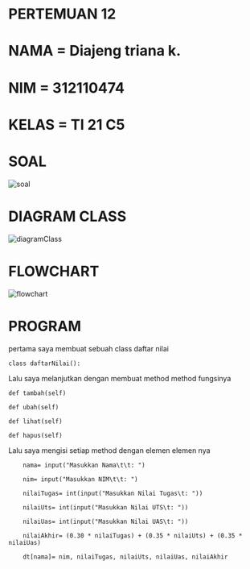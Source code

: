 # PERTEMUAN 12

# NAMA    = Diajeng triana k.

# NIM     = 312110474

# KELAS   = TI 21 C5

# SOAL

![soal](https://user-images.githubusercontent.com/92905452/147248042-599e8314-59e2-4f8e-b601-6e91ccafae46.png)

# DIAGRAM CLASS

![diagramClass](https://user-images.githubusercontent.com/92905452/147248385-29d76b83-ee7b-42ae-90aa-2411df8a8059.png)

# FLOWCHART

![flowchart](https://user-images.githubusercontent.com/92905452/147248797-a174e7ab-175c-45c2-8842-a987671f8987.png)

# PROGRAM
pertama saya membuat sebuah class daftar nilai

    class daftarNilai():

Lalu saya melanjutkan dengan membuat method method fungsinya

    def tambah(self)

    def ubah(self)
  
    def lihat(self)
  
    def hapus(self)
  
  Lalu saya mengisi setiap method dengan elemen elemen nya
  
        nama= input("Masukkan Nama\t\t: ")
        
        nim= input("Masukkan NIM\t\t: ")
        
        nilaiTugas= int(input("Masukkan Nilai Tugas\t: "))
        
        nilaiUts= int(input("Masukkan Nilai UTS\t: "))
        
        nilaiUas= int(input("Masukkan Nilai UAS\t: "))
        
        nilaiAkhir= (0.30 * nilaiTugas) + (0.35 * nilaiUts) + (0.35 * nilaiUas)
        
        dt[nama]= nim, nilaiTugas, nilaiUts, nilaiUas, nilaiAkhir
